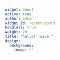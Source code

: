 ```yaml
---
widget: about
active: true
author: admin
widget_id: recent-posts
headless: true
weight: 20
title: "hello! :wave:"
design:
  background:
    image: ""
---
```

